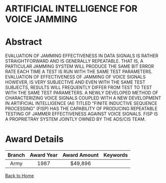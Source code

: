 
ARTIFICIAL INTELLIGENCE FOR VOICE JAMMING
=========================================

# Abstract


EVALUATION OF JAMMING EFFECTIVENESS IN DATA SIGNALS IS RATHER STRAIGHTFORWARD AND IS GENERALLY REPEATABLE. THAT IS, A PARTICULAR JAMMING SYSTEM WILL PRODUCE THE SAME BIT ERROR RATE EACH TIME A TEST IS RUN WITH THE SAME TEST PARAMETERS. EVALUATION OF EFFECTIVENESS OF JAMMING OF VOICE SIGNALS HOWEVER, IS VERY SUBJECTIVE AND EVEN WITH THE SAME TEST SUBJECTS, RESULTS WILL FREQUENTLY DIFFER FROM TEST TO TEST WITH THE SAME TEST PARAMETERS. A NEWLY DEVELOPED METHOD OF CHARACTERIZING VOICE SIGNALS COUPLED WITH A NEW DEVELOPMENT IN ARTIFICIAL INTELLIGENCE (AI) TITLED "FINITE INDUCTIVE SEQUENCE PROCESSING" (FISP) HAS THE CAPABILITY OF PRODUCING REPEATABLE TESTING OF JAMMER EFFECTIVENESS AGAINST VOICE SIGNALS. FISP IS A PROPRIETRAY SYSTEM JOINTLY OWNED BY THE ADS/CIS TEAM.  

# Award Details

|Branch|Award Year|Award Amount|Keywords|
| :---: | :---: | :---: | :---: |
|Army|1987|$49,896||
  
  


[Back to Home](https://github.com/chrischow/dod_sbir_awards#891)